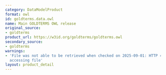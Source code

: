 ```yaml
---
category: DataModelProduct
format: owl
id: goldterms.data.owl
name: Main GOLDTERMS OWL release
original_source:
- goldterms
product_url: https://w3id.org/goldterms/goldterms.owl
secondary_source:
- goldterms
warnings:
- 'File was not able to be retrieved when checked on 2025-09-01: HTTP 404 error when
  accessing file'
layout: product_detail
---
```


